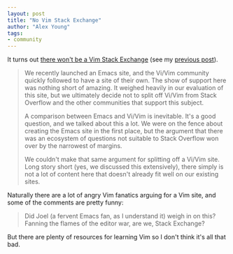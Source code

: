 ```yaml
---
layout: post
title: "No Vim Stack Exchange"
author: "Alex Young"
tags: 
- community
---
```


It turns out [there won't be a Vim Stack Exchange](http://discuss.area51.stackexchange.com/questions/18170/closing-the-vi-vim-proposal) (see my [previous post](http://usevim.com/2014/09/24/vim-overflow/)).

> We recently launched an Emacs site, and the Vi/Vim community quickly followed to have a site of their own. The show of support here was nothing short of amazing. It weighed heavily in our evaluation of this site, but we ultimately decide not to split off Vi/Vim from Stack Overflow and the other communities that support this subject.
>
> A comparison between Emacs and Vi/Vim is inevitable. It's a good question, and we talked about this a lot. We were on the fence about creating the Emacs site in the first place, but the argument that there was an ecosystem of questions not suitable to Stack Overflow won over by the narrowest of margins.
>
> We couldn't make that same argument for splitting off a Vi/Vim site. Long story short (yes, we discussed this extensively), there simply is not a lot of content here that doesn't already fit well on our existing sites.

Naturally there are a lot of angry Vim fanatics arguing for a Vim site, and some of the comments are pretty funny:

> Did Joel (a fervent Emacs fan, as I understand it) weigh in on this? Fanning the flames of the editor war, are we, Stack Exchange?

But there are plenty of resources for learning Vim so I don't think it's all that bad.

